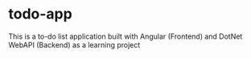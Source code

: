 # todo-app
This is a to-do list application built with Angular (Frontend) and DotNet WebAPI (Backend) as a learning project
